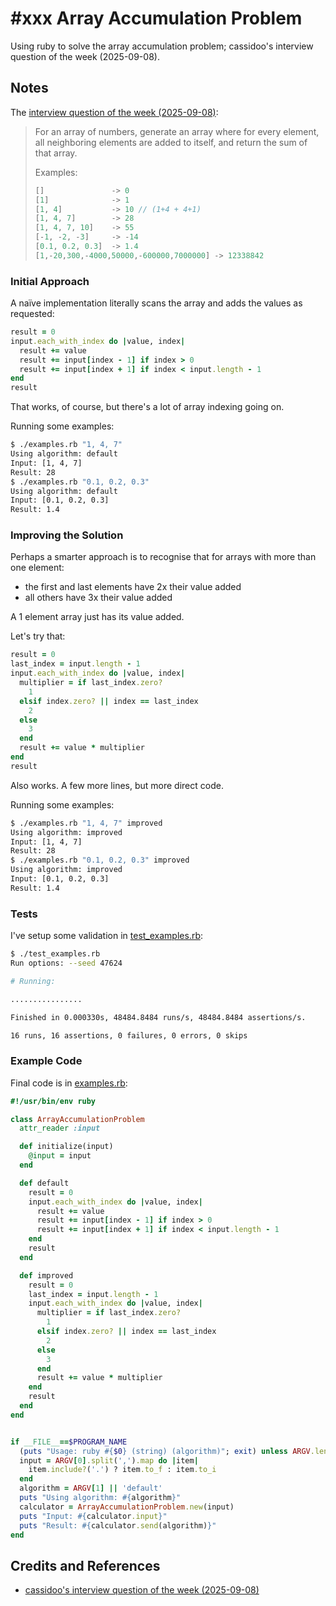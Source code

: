 # #xxx Array Accumulation Problem

Using ruby to solve the array accumulation problem; cassidoo's interview question of the week (2025-09-08).

## Notes

The [interview question of the week (2025-09-08)](https://buttondown.com/cassidoo/archive/lifes-too-short-to-be-a-pushover-kelly-clarkson/):

> For an array of numbers, generate an array where for every element, all neighboring elements are added to itself, and return the sum of that array.
>
> Examples:
>
> ```js
> []               -> 0
> [1]              -> 1
> [1, 4]           -> 10 // (1+4 + 4+1)
> [1, 4, 7]        -> 28
> [1, 4, 7, 10]    -> 55
> [-1, -2, -3]     -> -14
> [0.1, 0.2, 0.3]  -> 1.4
> [1,-20,300,-4000,50000,-600000,7000000] -> 12338842
> ```

### Initial Approach

A naïve implementation literally scans the array and adds the values as requested:

```ruby
result = 0
input.each_with_index do |value, index|
  result += value
  result += input[index - 1] if index > 0
  result += input[index + 1] if index < input.length - 1
end
result
```

That works, of course, but there's a lot of array indexing going on.

Running some examples:

```sh
$ ./examples.rb "1, 4, 7"
Using algorithm: default
Input: [1, 4, 7]
Result: 28
$ ./examples.rb "0.1, 0.2, 0.3"
Using algorithm: default
Input: [0.1, 0.2, 0.3]
Result: 1.4
```

### Improving the Solution

Perhaps a smarter approach is to recognise that for arrays with more than one element:

* the first and last elements have 2x their value added
* all others have 3x their value added

A 1 element array just has its value added.

Let's try that:

```ruby
result = 0
last_index = input.length - 1
input.each_with_index do |value, index|
  multiplier = if last_index.zero?
    1
  elsif index.zero? || index == last_index
    2
  else
    3
  end
  result += value * multiplier
end
result
```

Also works. A few more lines, but more direct code.

Running some examples:

```sh
$ ./examples.rb "1, 4, 7" improved
Using algorithm: improved
Input: [1, 4, 7]
Result: 28
$ ./examples.rb "0.1, 0.2, 0.3" improved
Using algorithm: improved
Input: [0.1, 0.2, 0.3]
Result: 1.4
```

### Tests

I've setup some validation in [test_examples.rb](./test_examples.rb):

```sh
$ ./test_examples.rb
Run options: --seed 47624

# Running:

................

Finished in 0.000330s, 48484.8484 runs/s, 48484.8484 assertions/s.

16 runs, 16 assertions, 0 failures, 0 errors, 0 skips
```

### Example Code

Final code is in [examples.rb](./examples.rb):

```ruby
#!/usr/bin/env ruby

class ArrayAccumulationProblem
  attr_reader :input

  def initialize(input)
    @input = input
  end

  def default
    result = 0
    input.each_with_index do |value, index|
      result += value
      result += input[index - 1] if index > 0
      result += input[index + 1] if index < input.length - 1
    end
    result
  end

  def improved
    result = 0
    last_index = input.length - 1
    input.each_with_index do |value, index|
      multiplier = if last_index.zero?
        1
      elsif index.zero? || index == last_index
        2
      else
        3
      end
      result += value * multiplier
    end
    result
  end
end


if __FILE__==$PROGRAM_NAME
  (puts "Usage: ruby #{$0} (string) (algorithm)"; exit) unless ARGV.length > 0
  input = ARGV[0].split(',').map do |item|
    item.include?('.') ? item.to_f : item.to_i
  end
  algorithm = ARGV[1] || 'default'
  puts "Using algorithm: #{algorithm}"
  calculator = ArrayAccumulationProblem.new(input)
  puts "Input: #{calculator.input}"
  puts "Result: #{calculator.send(algorithm)}"
end
```

## Credits and References

* [cassidoo's interview question of the week (2025-09-08)](https://buttondown.com/cassidoo/archive/lifes-too-short-to-be-a-pushover-kelly-clarkson/)
